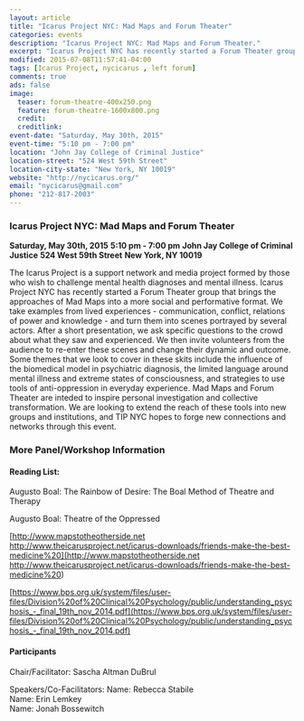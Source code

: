 ```yaml
---
layout: article
title: "Icarus Project NYC: Mad Maps and Forum Theater"
categories: events
description: "Icarus Project NYC: Mad Maps and Forum Theater."
excerpt: "Icarus Project NYC has recently started a Forum Theater group that brings the approaches of Mad Maps into a more social and performative format. We take examples from lived experiences - communication, conflict, relations of power and knowledge - and turn them into scenes portrayed by several actors."
modified: 2015-07-08T11:57:41-04:00
tags: [Icarus Project, nycicarus , left forum]
comments: true
ads: false
image:
  teaser: forum-theatre-400x250.png
  feature: forum-theatre-1600x800.png
  credit: 
  creditlink: 
event-date: "Saturday, May 30th, 2015"
event-time: "5:10 pm - 7:00 pm"
location: "John Jay College of Criminal Justice"
location-street: "524 West 59th Street"
location-city-state: "New York, NY 10019"
website: "http://nycicarus.org/"
email: "nycicarus@gmail.com"
phone: "212-817-2003"
---
```

### Icarus Project NYC: Mad Maps and Forum Theater

**Saturday, May 30th, 2015**
**5:10 pm - 7:00 pm**
**John Jay College of Criminal Justice**
**524 West 59th Street**
**New York, NY 10019**

The Icarus Project is a support network and media project formed by those who wish to challenge mental health diagnoses and mental illness. Icarus Project NYC has recently started a Forum Theater group that brings the approaches of Mad Maps into a more social and performative format. We take examples from lived experiences - communication, conflict, relations of power and knowledge - and turn them into scenes portrayed by several actors. After a short presentation, we ask specific questions to the crowd about what they saw and experienced. We then invite volunteers from the audience to re-enter these scenes and change their dynamic and outcome. Some themes that we look to cover in these skits include the influence of the biomedical model in psychiatric diagnosis, the limited language around mental illness and extreme states of consciousness, and strategies to use tools of anti-oppression in everyday experience. Mad Maps and Forum Theater are inteded to inspire personal investigation and collective transformation. We are looking to extend the reach of these tools into new groups and institutions, and TIP NYC hopes to forge new connections and networks through this event.

### More Panel/Workshop Information
#### Reading List: 

Augusto Boal: The Rainbow of Desire: The Boal Method of Theatre and Therapy 

Augusto Boal: Theatre of the Oppressed 

[http://www.mapstotheotherside.net http://www.theicarusproject.net/icarus-downloads/friends-make-the-best-medicine%20](http://www.mapstotheotherside.net http://www.theicarusproject.net/icarus-downloads/friends-make-the-best-medicine%20) 

[https://www.bps.org.uk/system/files/user-files/Division%20of%20Clinical%20Psychology/public/understanding_psychosis_-_final_19th_nov_2014.pdf](https://www.bps.org.uk/system/files/user-files/Division%20of%20Clinical%20Psychology/public/understanding_psychosis_-_final_19th_nov_2014.pdf)

#### Participants
Chair/Facilitator: Sascha Altman DuBrul	

Speakers/Co-Facilitators:
Name: Rebecca Stabile		
Name: Erin Lemkey			
Name: Jonah Bossewitch			